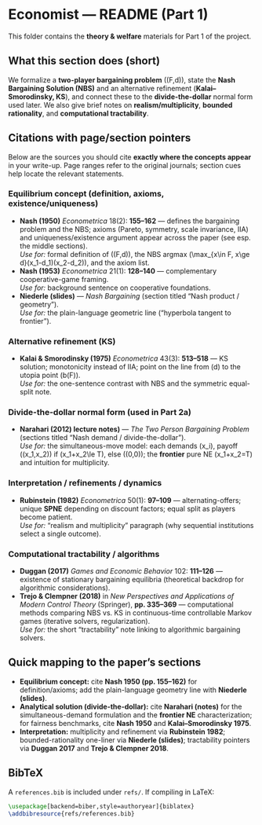 # Economist — README (Part 1)

This folder contains the **theory & welfare** materials for Part 1 of the project.

## What this section does (short)
We formalize a **two-player bargaining problem** \((F,d)\), state the **Nash Bargaining Solution (NBS)** and an alternative refinement (**Kalai–Smorodinsky, KS**), and connect these to the **divide-the-dollar** normal form used later. We also give brief notes on **realism/multiplicity**, **bounded rationality**, and **computational tractability**.

## Citations with page/section pointers
Below are the sources you should cite **exactly where the concepts appear** in your write-up. Page ranges refer to the original journals; section cues help locate the relevant statements.

### Equilibrium concept (definition, axioms, existence/uniqueness)
- **Nash (1950)** *Econometrica* 18(2): **155–162** — defines the bargaining problem and the NBS; axioms (Pareto, symmetry, scale invariance, IIA) and uniqueness/existence argument appear across the paper (see esp. the middle sections).  
  *Use for:* formal definition of \((F,d)\), the NBS argmax \(\max_{x\in F, x\ge d}(x_1-d_1)(x_2-d_2)\), and the axiom list.
- **Nash (1953)** *Econometrica* 21(1): **128–140** — complementary cooperative-game framing.  
  *Use for:* background sentence on cooperative foundations.
- **Niederle (slides)** — *Nash Bargaining* (section titled “Nash product / geometry”).  
  *Use for:* the plain-language geometric line (“hyperbola tangent to frontier”).

### Alternative refinement (KS)
- **Kalai & Smorodinsky (1975)** *Econometrica* 43(3): **513–518** — KS solution; monotonicity instead of IIA; point on the line from \(d\) to the utopia point \(b(F)\).  
  *Use for:* the one-sentence contrast with NBS and the symmetric equal-split note.

### Divide-the-dollar normal form (used in Part 2a)
- **Narahari (2012) lecture notes)** — *The Two Person Bargaining Problem* (sections titled “Nash demand / divide-the-dollar”).  
  *Use for:* the simultaneous-move model: each demands \(x_i\), payoff \((x_1,x_2)\) if \(x_1+x_2\le T\), else \((0,0)\); the **frontier** pure NE \(x_1+x_2=T\) and intuition for multiplicity.

### Interpretation / refinements / dynamics
- **Rubinstein (1982)** *Econometrica* 50(1): **97–109** — alternating-offers; unique **SPNE** depending on discount factors; equal split as players become patient.  
  *Use for:* “realism and multiplicity” paragraph (why sequential institutions select a single outcome).

### Computational tractability / algorithms
- **Duggan (2017)** *Games and Economic Behavior* 102: **111–126** — existence of stationary bargaining equilibria (theoretical backdrop for algorithmic considerations).  
- **Trejo & Clempner (2018)** in *New Perspectives and Applications of Modern Control Theory* (Springer), **pp. 335–369** — computational methods comparing NBS vs. KS in continuous-time controllable Markov games (iterative solvers, regularization).  
  *Use for:* the short “tractability” note linking to algorithmic bargaining solvers.

## Quick mapping to the paper’s sections
- **Equilibrium concept:** cite **Nash 1950 (pp. 155–162)** for definition/axioms; add the plain-language geometry line with **Niederle (slides)**.  
- **Analytical solution (divide-the-dollar):** cite **Narahari (notes)** for the simultaneous-demand formulation and the **frontier NE** characterization; for fairness benchmarks, cite **Nash 1950** and **Kalai–Smorodinsky 1975**.  
- **Interpretation:** multiplicity and refinement via **Rubinstein 1982**; bounded-rationality one-liner via **Niederle (slides)**; tractability pointers via **Duggan 2017** and **Trejo & Clempner 2018**.

## BibTeX
A `references.bib` is included under `refs/`. If compiling in LaTeX:
```tex
\usepackage[backend=biber,style=authoryear]{biblatex}
\addbibresource{refs/references.bib}

